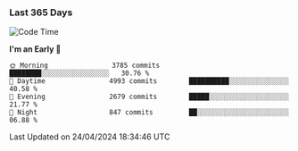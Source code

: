 ### Last 365 Days
<!--START_SECTION:waka-->
![Code Time](http://img.shields.io/badge/Code%20Time-624%20hrs%2028%20mins-blue)

**I'm an Early 🐤** 

```text
🌞 Morning                3785 commits        ████████░░░░░░░░░░░░░░░░░   30.76 % 
🌆 Daytime                4993 commits        ██████████░░░░░░░░░░░░░░░   40.58 % 
🌃 Evening                2679 commits        █████░░░░░░░░░░░░░░░░░░░░   21.77 % 
🌙 Night                  847 commits         ██░░░░░░░░░░░░░░░░░░░░░░░   06.88 % 
```



 Last Updated on 24/04/2024 18:34:46 UTC
<!--END_SECTION:waka-->

<!--
**BrianCurliss/BrianCurliss** is a ✨ _special_ ✨ repository because its `README.md` (this file) appears on your GitHub profile.

Here are some ideas to get you started:

- 🔭 I’m currently working on ...
- 🌱 I’m currently learning ...
- 👯 I’m looking to collaborate on ...
- 🤔 I’m looking for help with ...
- 💬 Ask me about ...
- 📫 How to reach me: ...
- 😄 Pronouns: ...
- ⚡ Fun fact: ...
-->
